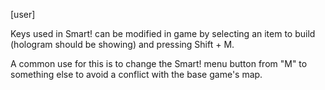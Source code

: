[user]

Keys used in Smart! can be modified in game by selecting an item to build (hologram should be showing) and pressing Shift + M.

A common use for this is to change the Smart! menu button from "M" to something else to avoid a conflict with the base game's map.
